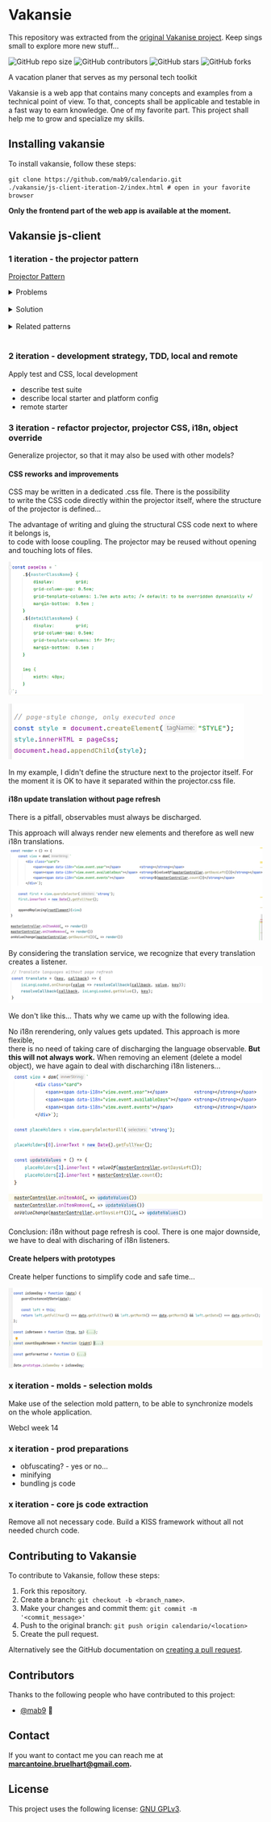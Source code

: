 # Vakansie

This repository was extracted from the [original Vakanise project](https://github.com/mab9/vakansie). Keep sings small to explore more new stuff... 

<!--- These are examples. See https://shields.io for others or to customize this set of shields. You might want to include dependencies, project status and licence info here --->
![GitHub repo size](https://img.shields.io/github/repo-size/mab9/calendario)
![GitHub contributors](https://img.shields.io/github/contributors/mab9/calendario)
![GitHub stars](https://img.shields.io/github/stars/mab9/calendario?style=social)
![GitHub forks](https://img.shields.io/github/forks/mab9/calendario?style=social)
<!--![Twitter Follow](https://img.shields.io/twitter/follow/mab9?style=social)-->

A vacation planer that serves as my personal tech toolkit 

Vakansie is a web app that contains many concepts and examples from a technical point of view. 
To that, concepts shall be applicable and testable in a fast way to earn knowledge. One of my favorite part. 
This project shall help me to grow and specialize my skills. 


## Installing vakansie

To install vakansie, follow these steps:

``` 
git clone https://github.com/mab9/calendario.git
./vakansie/js-client-iteration-2/index.html # open in your favorite browser
```

**Only the frontend part of the web app is available at the moment.** 


## Vakansie js-client

### 1 iteration - the projector pattern

[Projector Pattern](https://github.com/mab9/calendario/blob/main/js-client-iteration-1/index.html)

<details>
    <summary>Problems</summary>
    <li>
        Implementing dedicated views for many screens
        including model binding leads to much code that
        needs to be created, tested, and maintained.
    </li>
    <li>
        Moreover, this code is UI-toolkit specific and
        needs to be replaced with any change of the
        toolkit. The sheer amount of code can make this
        prohibitively expensive.
    </li>
</details>
<br>

<details>
    <summary>Solution</summary>
    <li>Rich Presentation Models / Attributes</li>
    <li>Abstract Factory (GOF): IProjector</li>
</details>
<br>

<details>
    <summary>Related patterns</summary>
    <li>Components - Dependency to data is reversed. Can be used as projection target.</li>
    <li>Abstract UI Toolkit - Applicable in a limited context, where least common denominator between all UI technologies is OK</li>
</details>
<br>


### 2 iteration - development strategy, TDD, local and remote

Apply test and CSS, local development

- describe test suite
- describe local starter and platform config
- remote starter

### 3 iteration - refactor projector, projector CSS, i18n, object override

Generalize projector, so that it may also be used with other models?

#### CSS reworks and improvements
CSS may be written in a dedicated .css file. There is the possibility <br> to write the CSS code directly within the projector itself, where the structure of the projector is defined...  

The advantage of writing and gluing the structural CSS code next to where it belongs is,<br> to code with loose coupling. The projector may be reused without opening and touching lots of files.   

![css-in-js.png](resources/css-in-js.png)

![css-in-js-glue.png](resources/css-in-js-glue.png)

In my example, I didn't define the structure next to the projector itself. For the moment it is OK to have it separated within the projector.css file.

#### i18n update translation without page refresh

There is a pitfall, observables must always be discharged. 

This approach will always render new elements and therefore as well new i18n translations. 
![i18n-override.png](resources/i18n-override.png)

By considering the translation service, we recognize that every translation creates a listener.
![i18n-listener.png](resources/i18n-listener.png)

We don't like this... Thats why we came up with the following idea.

No i18n rerendering, only values gets updated. This approach is more flexible, <br>
there is no need of taking care of discharging the language observable. <strong>But this will not always work.</strong>
When removing an element (delete a model object), we have again to deal with discharching i18n listeners...
![i18n-onchange.png](resources/i18n-onchange.png)

Conclusion: i18n without page refresh is cool. There is one major downside, we have to deal with discharing of i18n listeners.

#### Create helpers with prototypes 

Create helper functions to simplify code and safe time...

![img.png](resources/date-prototype.png)

### x iteration - molds - selection molds

Make use of the selection mold pattern, to be able to synchronize models on the whole application.

Webcl week 14

### x iteration - prod preparations

- obfuscating? - yes or no...
- minifying
- bundling js code

### x iteration - core js code extraction

Remove all not necessary code. Build a KISS framework without all not needed
church code. 

## Contributing to Vakansie

<!--- If your README is long or you have some specific process or steps you want contributors to follow, consider creating a separate CONTRIBUTING.md file--->
To contribute to Vakansie, follow these steps:

1. Fork this repository.
2. Create a branch: `git checkout -b <branch_name>`.
3. Make your changes and commit them: `git commit -m '<commit_message>'`
4. Push to the original branch: `git push origin calendario/<location>`
5. Create the pull request.

Alternatively see the GitHub documentation on [creating a pull request](https://help.github.com/en/github/collaborating-with-issues-and-pull-requests/creating-a-pull-request).

## Contributors

Thanks to the following people who have contributed to this project:

* [@mab9](https://github.com/mab9) 📖

<!-- You might want to consider using something like the [All Contributors](https://github.com/all-contributors/all-contributors) specification and its [emoji key](https://allcontributors.org/docs/en/emoji-key). -->

## Contact

If you want to contact me you can reach me at **marcantoine.bruelhart@gmail.com.**

## License
<!--- If you're not sure which open license to use see https://choosealicense.com/--->

This project uses the following license: [GNU GPLv3](https://choosealicense.com/licenses/gpl-3.0/).